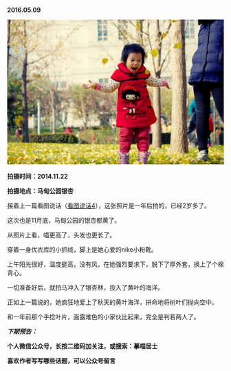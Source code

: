 
          
            
**2016.05.09**



![](img/51001-ddb487d1fbf9314a.jpg)




**拍摄时间：2014.11.22**

**拍摄地点：马甸公园银杏**

接着上一篇看图说话（[看图说话4](https://link.jianshu.com?t=http://mp.weixin.qq.com/s?__biz=MzA4NzEzMjMzNw==&amp;mid=503628461&amp;idx=1&amp;sn=e61746d9a36de3a5f91c6d16448db52a#rd)），这张照片是一年后拍的，已经2岁多了。

这次也是11月底，马甸公园的银杏都黄了。

从照片上看，喵更高了，头发也更长了。

穿着一身优衣库的小抓绒，脚上是她心爱的nike小粉靴。

上午阳光很好，温度挺高，没有风，在她强烈要求下，脱下了厚外套，换上了个棉背心。

一切准备好后，就拍马冲入了银杏林，投入了黄叶的海洋。

正如上一篇说的，她疯狂地爱上了秋天的黄叶海洋，拼命地将树叶们抛向空中。

和一年前那个手捻叶片，面露难色的小家伙比起来，完全是判若两人了。


***下期预告：***


**个人微信公众号，长按二维码加关注，或搜索：摹喵居士**

**喜欢作者写写哪些话题，可以公众号留言**




          
        